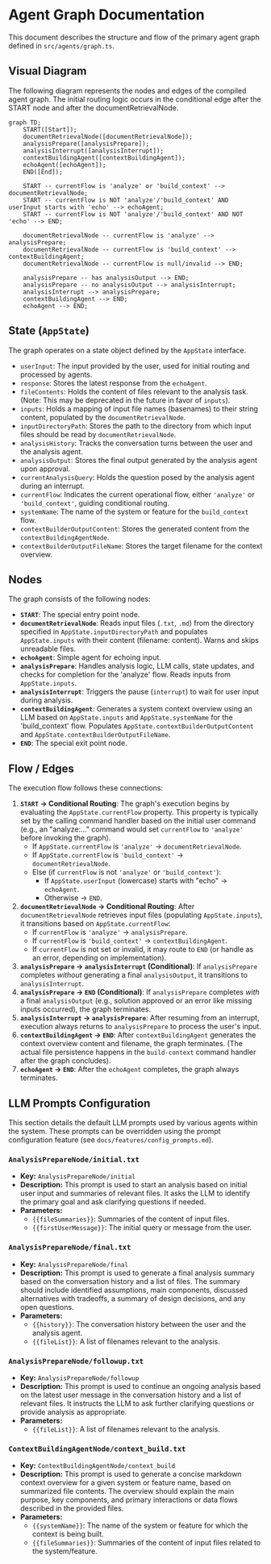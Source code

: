 # Agent Graph Documentation

This document describes the structure and flow of the primary agent graph defined in `src/agents/graph.ts`.

## Visual Diagram

The following diagram represents the nodes and edges of the compiled agent graph. The initial routing logic occurs in the conditional edge after the START node and after the documentRetrievalNode.

<!-- MERMAID_DIAGRAM_START -->
```mermaid
graph TD;
    START([Start]);
    documentRetrievalNode([documentRetrievalNode]);
    analysisPrepare([analysisPrepare]);
    analysisInterrupt([analysisInterrupt]);
    contextBuildingAgent([contextBuildingAgent]);
    echoAgent([echoAgent]);
    END([End]);

    START -- currentFlow is 'analyze' or 'build_context' --> documentRetrievalNode;
    START -- currentFlow is NOT 'analyze'/'build_context' AND userInput starts with 'echo' --> echoAgent;
    START -- currentFlow is NOT 'analyze'/'build_context' AND NOT 'echo' --> END;

    documentRetrievalNode -- currentFlow is 'analyze' --> analysisPrepare;
    documentRetrievalNode -- currentFlow is 'build_context' --> contextBuildingAgent;
    documentRetrievalNode -- currentFlow is null/invalid --> END; 

    analysisPrepare -- has analysisOutput --> END;
    analysisPrepare -- no analysisOutput --> analysisInterrupt;
    analysisInterrupt --> analysisPrepare;
    contextBuildingAgent --> END;
    echoAgent --> END;
```
<!-- MERMAID_DIAGRAM_END -->

## State (`AppState`)

The graph operates on a state object defined by the `AppState` interface.

*   `userInput`: The input provided by the user, used for initial routing and processed by agents.
*   `response`: Stores the latest response from the `echoAgent`.
*   `fileContents`: Holds the content of files relevant to the analysis task. (Note: This may be deprecated in the future in favor of `inputs`).
*   `inputs`: Holds a mapping of input file names (basenames) to their string content, populated by the `documentRetrievalNode`.
*   `inputDirectoryPath`: Stores the path to the directory from which input files should be read by `documentRetrievalNode`.
*   `analysisHistory`: Tracks the conversation turns between the user and the analysis agent.
*   `analysisOutput`: Stores the final output generated by the analysis agent upon approval.
*   `currentAnalysisQuery`: Holds the question posed by the analysis agent during an interrupt.
*   `currentFlow`: Indicates the current operational flow, either `'analyze'` or `'build_context'`, guiding conditional routing.
*   `systemName`: The name of the system or feature for the `build_context` flow.
*   `contextBuilderOutputContent`: Stores the generated content from the `contextBuildingAgentNode`.
*   `contextBuilderOutputFileName`: Stores the target filename for the context overview.

## Nodes

The graph consists of the following nodes:

*   **`START`**: The special entry point node.
*   **`documentRetrievalNode`**: Reads input files (`.txt`, `.md`) from the directory specified in `AppState.inputDirectoryPath` and populates `AppState.inputs` with their content (filename: content). Warns and skips unreadable files.
*   **`echoAgent`**: Simple agent for echoing input.
*   **`analysisPrepare`**: Handles analysis logic, LLM calls, state updates, and checks for completion for the 'analyze' flow. Reads inputs from `AppState.inputs`.
*   **`analysisInterrupt`**: Triggers the pause (`interrupt`) to wait for user input during analysis.
*   **`contextBuildingAgent`**: Generates a system context overview using an LLM based on `AppState.inputs` and `AppState.systemName` for the 'build_context' flow. Populates `AppState.contextBuilderOutputContent` and `AppState.contextBuilderOutputFileName`.
*   **`END`**: The special exit point node.

## Flow / Edges

The execution flow follows these connections:

1.  **`START` -> Conditional Routing**: The graph's execution begins by evaluating the `AppState.currentFlow` property. This property is typically set by the calling command handler based on the initial user command (e.g., an "analyze:..." command would set `currentFlow` to `'analyze'` before invoking the graph).
    *   If `AppState.currentFlow` is `'analyze'` -> `documentRetrievalNode`.
    *   If `AppState.currentFlow` is `'build_context'` -> `documentRetrievalNode`.
    *   Else (if `currentFlow` is not `'analyze'` or `'build_context'`):
        *   If `AppState.userInput` (lowercase) starts with "echo" -> `echoAgent`.
        *   Otherwise -> `END`.
2.  **`documentRetrievalNode` -> Conditional Routing**: After `documentRetrievalNode` retrieves input files (populating `AppState.inputs`), it transitions based on `AppState.currentFlow`:
    *   If `currentFlow` is `'analyze'` -> `analysisPrepare`.
    *   If `currentFlow` is `'build_context'` -> `contextBuildingAgent`.
    *   If `currentFlow` is not set or invalid, it may route to `END` (or handle as an error, depending on implementation).
3.  **`analysisPrepare` -> `analysisInterrupt` (Conditional)**: If `analysisPrepare` completes *without* generating a final `analysisOutput`, it transitions to `analysisInterrupt`.
4.  **`analysisPrepare` -> `END` (Conditional)**: If `analysisPrepare` completes *with* a final `analysisOutput` (e.g., solution approved or an error like missing inputs occurred), the graph terminates.
5.  **`analysisInterrupt` -> `analysisPrepare`**: After resuming from an interrupt, execution always returns to `analysisPrepare` to process the user's input.
6.  **`contextBuildingAgent` -> `END`**: After `contextBuildingAgent` generates the context overview content and filename, the graph terminates. (The actual file persistence happens in the `build-context` command handler after the graph concludes).
7.  **`echoAgent` -> `END`**: After the `echoAgent` completes, the graph always terminates. 

## LLM Prompts Configuration

This section details the default LLM prompts used by various agents within the system. These prompts can be overridden using the prompt configuration feature (see `docs/features/config_prompts.md`).

### `AnalysisPrepareNode/initial.txt`

*   **Key:** `AnalysisPrepareNode/initial`
*   **Description:** This prompt is used to start an analysis based on initial user input and summaries of relevant files. It asks the LLM to identify the primary goal and ask clarifying questions if needed.
*   **Parameters:**
    *   `{{fileSummaries}}`: Summaries of the content of input files.
    *   `{{firstUserMessage}}`: The initial query or message from the user.

### `AnalysisPrepareNode/final.txt`

*   **Key:** `AnalysisPrepareNode/final`
*   **Description:** This prompt is used to generate a final analysis summary based on the conversation history and a list of files. The summary should include identified assumptions, main components, discussed alternatives with tradeoffs, a summary of design decisions, and any open questions.
*   **Parameters:**
    *   `{{history}}`: The conversation history between the user and the analysis agent.
    *   `{{fileList}}`: A list of filenames relevant to the analysis.

### `AnalysisPrepareNode/followup.txt`

*   **Key:** `AnalysisPrepareNode/followup`
*   **Description:** This prompt is used to continue an ongoing analysis based on the latest user message in the conversation history and a list of relevant files. It instructs the LLM to ask further clarifying questions or provide analysis as appropriate.
*   **Parameters:**
    *   `{{fileList}}`: A list of filenames relevant to the analysis.

### `ContextBuildingAgentNode/context_build.txt`

*   **Key:** `ContextBuildingAgentNode/context_build`
*   **Description:** This prompt is used to generate a concise markdown context overview for a given system or feature name, based on summarized file contents. The overview should explain the main purpose, key components, and primary interactions or data flows described in the provided files.
*   **Parameters:**
    *   `{{systemName}}`: The name of the system or feature for which the context is being built.
    *   `{{fileSummaries}}`: Summaries of the content of input files related to the system/feature. 
